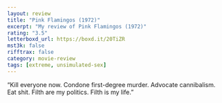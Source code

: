 ```yaml
---
layout: review
title: "Pink Flamingos (1972)"
excerpt: "My review of Pink Flamingos (1972)"
rating: "3.5"
letterboxd_url: https://boxd.it/20TiZR
mst3k: false
rifftrax: false
category: movie-review
tags: [extreme, unsimulated-sex]
---
```


“Kill everyone now. Condone first-degree murder. Advocate cannibalism. Eat shit. Filth are my politics. Filth is my life.”
